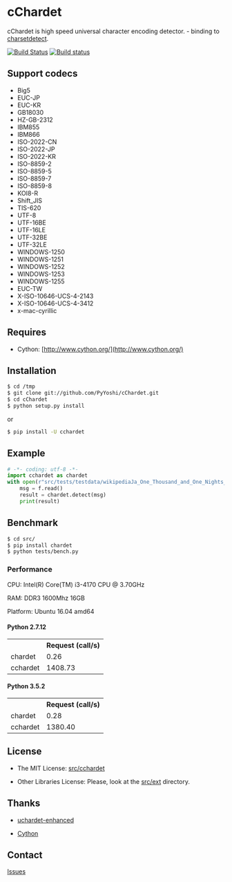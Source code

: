 cChardet
========
cChardet is high speed universal character encoding detector. - binding to [charsetdetect](https://bitbucket.org/medoc/uchardet-enhanced/overview).

[![Build Status](https://travis-ci.org/PyYoshi/cChardet.svg?branch=master)](https://travis-ci.org/PyYoshi/cChardet)
[![Build status](https://ci.appveyor.com/api/projects/status/lwkc4rgf3gncb1ne/branch/master?svg=true)](https://ci.appveyor.com/project/PyYoshi/cchardet/branch/master)

## Support codecs

- Big5
- EUC-JP
- EUC-KR
- GB18030
- HZ-GB-2312
- IBM855
- IBM866
- ISO-2022-CN
- ISO-2022-JP
- ISO-2022-KR
- ISO-8859-2
- ISO-8859-5
- ISO-8859-7
- ISO-8859-8
- KOI8-R
- Shift_JIS
- TIS-620
- UTF-8
- UTF-16BE
- UTF-16LE
- UTF-32BE
- UTF-32LE
- WINDOWS-1250
- WINDOWS-1251
- WINDOWS-1252
- WINDOWS-1253
- WINDOWS-1255
- EUC-TW
- X-ISO-10646-UCS-4-2143
- X-ISO-10646-UCS-4-3412
- x-mac-cyrillic

## Requires

- Cython: [http://www.cython.org/](http://www.cython.org/)

## Installation

```bash
$ cd /tmp
$ git clone git://github.com/PyYoshi/cChardet.git
$ cd cChardet
$ python setup.py install
```

or

```bash
$ pip install -U cchardet
```

## Example

```python
# -*- coding: utf-8 -*-
import cchardet as chardet
with open(r"src/tests/testdata/wikipediaJa_One_Thousand_and_One_Nights_SJIS.txt", "rb") as f:
    msg = f.read()
    result = chardet.detect(msg)
    print(result)
```

## Benchmark

```bash
$ cd src/
$ pip install chardet
$ python tests/bench.py
```

### Performance

CPU: Intel(R) Core(TM) i3-4170 CPU @ 3.70GHz

RAM: DDR3 1600Mhz 16GB

Platform: Ubuntu 16.04 amd64

#### Python 2.7.12

<table>
  <tr>
    <th></th><th>Request (call/s)</th>
  </tr>
  <tr>
    <td>chardet</td><td>0.26</td>
  </tr>
  <tr>
    <td>cchardet</td><td>1408.73</td>
  </tr>
</table>

#### Python 3.5.2

<table>
  <tr>
    <th></th><th>Request (call/s)</th>
  </tr>
  <tr>
    <td>chardet</td><td>0.28</td>
  </tr>
  <tr>
    <td>cchardet</td><td>1380.40</td>
  </tr>
</table>

## License
* The MIT License: [src/cchardet](https://github.com/PyYoshi/cChardet/tree/master/src/cchardet)

* Other Libraries License: Please, look at the [src/ext](https://github.com/PyYoshi/cChardet/tree/master/src/ext) directory.

## Thanks
* [uchardet-enhanced](https://bitbucket.org/medoc/uchardet-enhanced/overview)

* [Cython](http://www.cython.org/)

## Contact

[Issues](https://github.com/PyYoshi/cChardet/issues?page=1&state=open)
